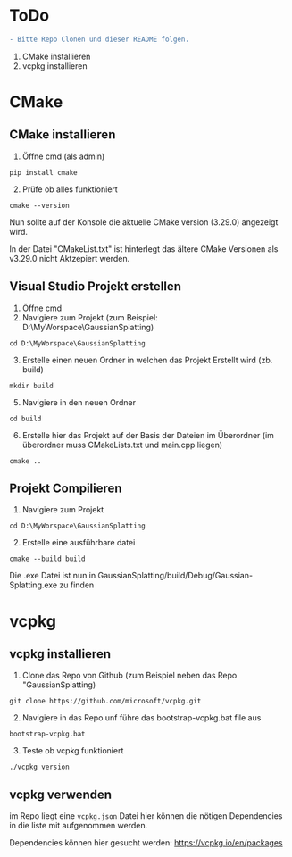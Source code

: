 # ToDo
```diff
- Bitte Repo Clonen und dieser README folgen.
```
1. CMake installieren
2. vcpkg installieren

# CMake
## CMake installieren
1. Öffne cmd (als admin)
```
pip install cmake
```
2. Prüfe ob alles funktioniert
```
cmake --version
```
Nun sollte auf der Konsole die aktuelle CMake version (3.29.0) angezeigt wird.

In der Datei "CMakeList.txt" ist hinterlegt das ältere CMake Versionen als v3.29.0 nicht Aktzepiert werden. 


## Visual Studio Projekt erstellen

1. Öffne cmd
2. Navigiere zum Projekt (zum Beispiel: D:\MyWorspace\GaussianSplatting)
```
cd D:\MyWorspace\GaussianSplatting
```
3. Erstelle einen neuen Ordner in welchen das Projekt Erstellt wird (zb. build)
```
mkdir build
```
5. Navigiere in den neuen Ordner
```
cd build
```
6. Erstelle hier das Projekt auf der Basis der Dateien im Überordner (im überordner muss CMakeLists.txt und main.cpp liegen)
```
cmake ..
```


## Projekt Compilieren

1. Navigiere zum Projekt
```
cd D:\MyWorspace\GaussianSplatting
```
2. Erstelle eine ausführbare datei
```
cmake --build build
```		
Die .exe Datei ist nun in GaussianSplatting/build/Debug/Gaussian-Splatting.exe zu finden

# vcpkg
## vcpkg installieren
1. Clone das Repo von Github (zum Beispiel neben das Repo "GaussianSplatting)
```
git clone https://github.com/microsoft/vcpkg.git
```
2. Navigiere in das Repo unf führe das bootstrap-vcpkg.bat file aus
```
bootstrap-vcpkg.bat
```
3. Teste ob vcpkg funktioniert
```
./vcpkg version
```

## vcpkg verwenden
im Repo liegt eine `vcpkg.json` Datei hier können die nötigen Dependencies in die liste mit aufgenommen werden.

Dependencies können hier gesucht werden: https://vcpkg.io/en/packages
